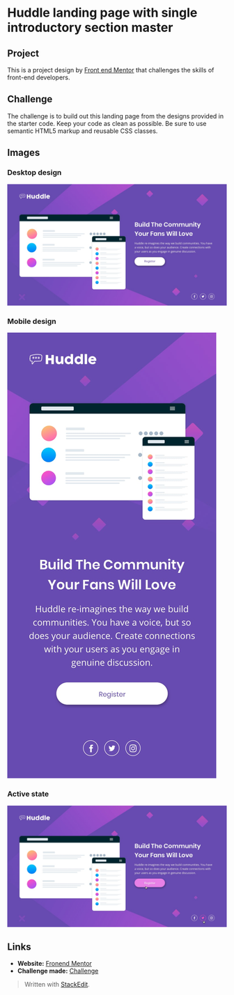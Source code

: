 
# Huddle landing page with single introductory section master

## Project
This is a project design by [Front end Mentor](https://www.frontendmentor.io/) that challenges the skills of front-end developers.


## Challenge
The challenge is to build out this landing page from the designs provided in the starter code.
Keep your code as clean as possible. Be sure to use semantic HTML5 markup and reusable CSS classes.


## Images
### Desktop design
![alt text](https://github.com/sabrinaveras/huddle-landing-page-with-single-introductory-section-master/blob/main/design/desktop-design.jpg)

### Mobile design
![alt text](https://github.com/sabrinaveras/huddle-landing-page-with-single-introductory-section-master/blob/main/design/mobile-design.jpg)

### Active state
![alt text](https://github.com/sabrinaveras/huddle-landing-page-with-single-introductory-section-master/blob/main/design/active-states.jpg)


## Links
- **Website:** [Fronend Mentor](https://www.frontendmentor.io)
- **Challenge made:** [Challenge](https://www.frontendmentor.io/challenges/huddle-landing-page-with-a-single-introductory-section-B_2Wvxgi0)

> Written with [StackEdit](https://stackedit.io/).
